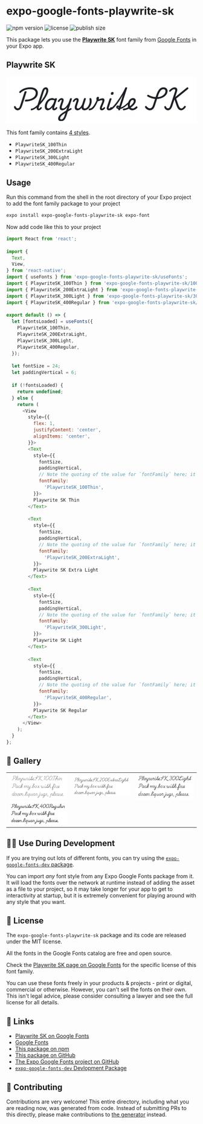 # expo-google-fonts-playwrite-sk

![npm version](https://flat.badgen.net/npm/v/expo-google-fonts-playwrite-sk)
![license](https://flat.badgen.net/github/license/expo/google-fonts)
![publish size](https://flat.badgen.net/packagephobia/install/expo-google-fonts-playwrite-sk)

This package lets you use the [**Playwrite SK**](https://fonts.google.com/specimen/Playwrite+SK) font family from [Google Fonts](https://fonts.google.com/) in your Expo app.

## Playwrite SK

![Playwrite SK](./font-family.png)

This font family contains [4 styles](#-gallery).

- `PlaywriteSK_100Thin`
- `PlaywriteSK_200ExtraLight`
- `PlaywriteSK_300Light`
- `PlaywriteSK_400Regular`

## Usage

Run this command from the shell in the root directory of your Expo project to add the font family package to your project
```sh
expo install expo-google-fonts-playwrite-sk expo-font
```

Now add code like this to your project
```js
import React from 'react';

import {
  Text,
  View,
} from 'react-native';
import { useFonts } from 'expo-google-fonts-playwrite-sk/useFonts';
import { PlaywriteSK_100Thin } from 'expo-google-fonts-playwrite-sk/100Thin';
import { PlaywriteSK_200ExtraLight } from 'expo-google-fonts-playwrite-sk/200ExtraLight';
import { PlaywriteSK_300Light } from 'expo-google-fonts-playwrite-sk/300Light';
import { PlaywriteSK_400Regular } from 'expo-google-fonts-playwrite-sk/400Regular';

export default () => {
  let [fontsLoaded] = useFonts({
    PlaywriteSK_100Thin,
    PlaywriteSK_200ExtraLight,
    PlaywriteSK_300Light,
    PlaywriteSK_400Regular,
  });

  let fontSize = 24;
  let paddingVertical = 6;

  if (!fontsLoaded) {
    return undefined;
  } else {
    return (
      <View
        style={{
          flex: 1,
          justifyContent: 'center',
          alignItems: 'center',
        }}>
        <Text
          style={{
            fontSize,
            paddingVertical,
            // Note the quoting of the value for `fontFamily` here; it expects a string!
            fontFamily:
              'PlaywriteSK_100Thin',
          }}>
          Playwrite SK Thin
        </Text>

        <Text
          style={{
            fontSize,
            paddingVertical,
            // Note the quoting of the value for `fontFamily` here; it expects a string!
            fontFamily:
              'PlaywriteSK_200ExtraLight',
          }}>
          Playwrite SK Extra Light
        </Text>

        <Text
          style={{
            fontSize,
            paddingVertical,
            // Note the quoting of the value for `fontFamily` here; it expects a string!
            fontFamily:
              'PlaywriteSK_300Light',
          }}>
          Playwrite SK Light
        </Text>

        <Text
          style={{
            fontSize,
            paddingVertical,
            // Note the quoting of the value for `fontFamily` here; it expects a string!
            fontFamily:
              'PlaywriteSK_400Regular',
          }}>
          Playwrite SK Regular
        </Text>
      </View>
    );
  }
};

```

## 🔡 Gallery


||||
|-|-|-|
|![PlaywriteSK_100Thin](.//100Thin/PlaywriteSK_100Thin.ttf.png)|![PlaywriteSK_200ExtraLight](.//200ExtraLight/PlaywriteSK_200ExtraLight.ttf.png)|![PlaywriteSK_300Light](.//300Light/PlaywriteSK_300Light.ttf.png)||
|![PlaywriteSK_400Regular](.//400Regular/PlaywriteSK_400Regular.ttf.png)||||


## 👩‍💻 Use During Development

If you are trying out lots of different fonts, you can try using the [`expo-google-fonts-dev` package](https://github.com/freeboub/google-fonts/tree/master/font-packages/dev#readme).

You can import *any* font style from any Expo Google Fonts package from it. It will load the fonts
over the network at runtime instead of adding the asset as a file to your project, so it may take longer
for your app to get to interactivity at startup, but it is extremely convenient
for playing around with any style that you want.

## 📖 License

The `expo-google-fonts-playwrite-sk` package and its code are released under the MIT license.

All the fonts in the Google Fonts catalog are free and open source.

Check the [Playwrite SK page on Google Fonts](https://fonts.google.com/specimen/Playwrite+SK) for the specific license of this font family.

You can use these fonts freely in your products & projects - print or digital, commercial or otherwise. However, you can't sell the fonts on their own. This isn't legal advice, please consider consulting a lawyer and see the full license for all details.

## 🔗 Links

- [Playwrite SK on Google Fonts](https://fonts.google.com/specimen/Playwrite+SK)
- [Google Fonts](https://fonts.google.com/)
- [This package on npm](https://www.npmjs.com/package/expo-google-fonts-playwrite-sk)
- [This package on GitHub](https://github.com/freeboub/google-fonts/tree/master/font-packages/playwrite-sk)
- [The Expo Google Fonts project on GitHub](https://github.com/freeboub/google-fonts)
- [`expo-google-fonts-dev` Devlopment Package](https://github.com/freeboub/google-fonts/tree/master/font-packages/dev)

## 🤝 Contributing

Contributions are very welcome! This entire directory, including what you are reading now, was generated from code. Instead of submitting PRs to this directly, please make contributions to [the generator](https://github.com/freeboub/google-fonts/tree/master/packages/generator) instead.
